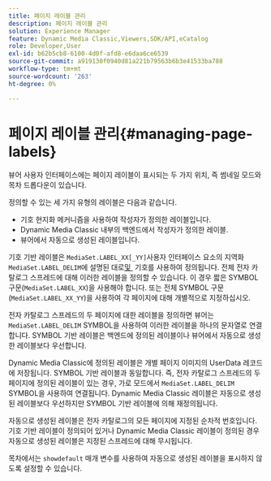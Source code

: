 ```yaml
---
title: 페이지 레이블 관리
description: 페이지 레이블 관리
solution: Experience Manager
feature: Dynamic Media Classic,Viewers,SDK/API,eCatalog
role: Developer,User
exl-id: b62b5cb8-6100-4d0f-afd8-e6daa6ce6539
source-git-commit: a919130f0940d81a221b79563b6b3e41533ba788
workflow-type: tm+mt
source-wordcount: '263'
ht-degree: 0%

---
```


# 페이지 레이블 관리{#managing-page-labels}

뷰어 사용자 인터페이스에는 페이지 레이블이 표시되는 두 가지 위치, 즉 썸네일 모드와 목차 드롭다운이 있습니다.

정의할 수 있는 세 가지 유형의 레이블은 다음과 같습니다.

* 기호 현지화 메커니즘을 사용하여 작성자가 정의한 레이블입니다.
* Dynamic Media Classic 내부의 백엔드에서 작성자가 정의한 레이블.
* 뷰어에서 자동으로 생성된 레이블입니다.

기호 기반 레이블은 `MediaSet.LABEL_XX[_YY]`사용자 인터페이스 요소의 지역화`MediaSet.LABEL_DELIM`에 설명된 대로 [&#x200B; 및 &#x200B;](../../c-html5-s7-aem-asset-viewers/c-html5-20-ecatalog-viewer-about/c-html5-20-ecatalog-viewer-localization.md#concept-cbfc39344c494eb7b9f6a272cff0cc74) 기호를 사용하여 정의됩니다. 전체 전자 카탈로그 스프레드에 대해 이러한 레이블을 정의할 수 있습니다. 이 경우 짧은 SYMBOL 구문(`MediaSet.LABEL_XX`)을 사용해야 합니다. 또는 전체 SYMBOL 구문(`MediaSet.LABEL_XX_YY`)을 사용하여 각 페이지에 대해 개별적으로 지정하십시오.

전자 카탈로그 스프레드의 두 페이지에 대한 레이블을 정의하면 뷰어는 `MediaSet.LABEL_DELIM` SYMBOL을 사용하여 이러한 레이블을 하나의 문자열로 연결합니다. SYMBOL 기반 레이블은 백엔드에 정의된 레이블이나 뷰어에서 자동으로 생성한 레이블보다 우선합니다.

Dynamic Media Classic에 정의된 레이블은 개별 페이지 이미지의 UserData 레코드에 저장됩니다. SYMBOL 기반 레이블과 동일합니다. 즉, 전자 카탈로그 스프레드의 두 페이지에 정의된 레이블이 있는 경우, 가로 모드에서 `MediaSet.LABEL_DELIM` SYMBOL을 사용하여 연결됩니다. Dynamic Media Classic 레이블은 자동으로 생성된 레이블보다 우선하지만 SYMBOL 기반 레이블에 의해 재정의됩니다.

자동으로 생성된 레이블은 전자 카탈로그의 모든 페이지에 지정된 순차적 번호입니다. 기호 기반 레이블이 정의되어 있거나 Dynamic Media Classic 레이블이 정의된 경우 자동으로 생성된 레이블은 지정된 스프레드에 대해 무시됩니다.

목차에서는 `showdefault` 매개 변수를 사용하여 자동으로 생성된 레이블을 표시하지 않도록 설정할 수 있습니다.
